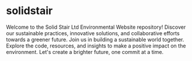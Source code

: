 # solidstair
Welcome to the Solid Stair Ltd Environmental Website repository! Discover our sustainable practices, innovative solutions, and collaborative efforts towards a greener future. Join us in building a sustainable world together. Explore the code, resources, and insights to make a positive impact on the environment. Let's create a brighter future, one commit at a time.
